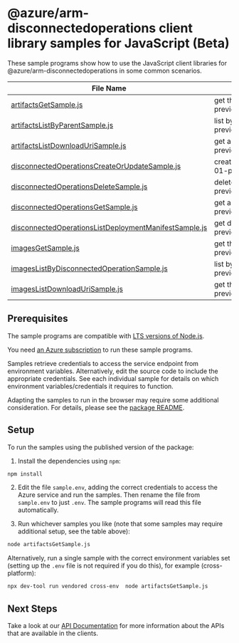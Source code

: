 # @azure/arm-disconnectedoperations client library samples for JavaScript (Beta)

These sample programs show how to use the JavaScript client libraries for @azure/arm-disconnectedoperations in some common scenarios.

| **File Name**                                                                                               | **Description**                                                                                                                               |
| ----------------------------------------------------------------------------------------------------------- | --------------------------------------------------------------------------------------------------------------------------------------------- |
| [artifactsGetSample.js][artifactsgetsample]                                                                 | get the resource x-ms-original-file: 2025-06-01-preview/Artifacts_Get_MaximumSet_Gen.json                                                     |
| [artifactsListByParentSample.js][artifactslistbyparentsample]                                               | list by parent x-ms-original-file: 2025-06-01-preview/Artifact_ListByParent_MaximumSet_Gen.json                                               |
| [artifactsListDownloadUriSample.js][artifactslistdownloadurisample]                                         | get artifact download link. x-ms-original-file: 2025-06-01-preview/Artifact_ListDownloadUri_MaximumSet_Gen.json                               |
| [disconnectedOperationsCreateOrUpdateSample.js][disconnectedoperationscreateorupdatesample]                 | create a DisconnectedCreateOrUpdateOperation x-ms-original-file: 2025-06-01-preview/DisconnectedOperations_CreateOrUpdate_MaximumSet_Gen.json |
| [disconnectedOperationsDeleteSample.js][disconnectedoperationsdeletesample]                                 | delete a DisconnectedOperation x-ms-original-file: 2025-06-01-preview/DisconnectedOperations_Delete_MaximumSet_Gen.json                       |
| [disconnectedOperationsGetSample.js][disconnectedoperationsgetsample]                                       | get a DisconnectedOperation x-ms-original-file: 2025-06-01-preview/DisconnectedOperations_Get_MaximumSet_Gen.json                             |
| [disconnectedOperationsListDeploymentManifestSample.js][disconnectedoperationslistdeploymentmanifestsample] | get deployment manifest. x-ms-original-file: 2025-06-01-preview/DisconnectedOperations_ListDeploymentManifest_MaximumSet_Gen.json             |
| [imagesGetSample.js][imagesgetsample]                                                                       | get the resource. x-ms-original-file: 2025-06-01-preview/Images_Get_MaximumSet_Gen.json                                                       |
| [imagesListByDisconnectedOperationSample.js][imageslistbydisconnectedoperationsample]                       | list by disconnected operation. x-ms-original-file: 2025-06-01-preview/Images_ListByDisconnectedOperation_MaximumSet_Gen.json                 |
| [imagesListDownloadUriSample.js][imageslistdownloadurisample]                                               | get the URI to download the image. x-ms-original-file: 2025-06-01-preview/Images_ListDownloadUri_MaximumSet_Gen.json                          |

## Prerequisites

The sample programs are compatible with [LTS versions of Node.js](https://github.com/nodejs/release#release-schedule).

You need [an Azure subscription][freesub] to run these sample programs.

Samples retrieve credentials to access the service endpoint from environment variables. Alternatively, edit the source code to include the appropriate credentials. See each individual sample for details on which environment variables/credentials it requires to function.

Adapting the samples to run in the browser may require some additional consideration. For details, please see the [package README][package].

## Setup

To run the samples using the published version of the package:

1. Install the dependencies using `npm`:

```bash
npm install
```

2. Edit the file `sample.env`, adding the correct credentials to access the Azure service and run the samples. Then rename the file from `sample.env` to just `.env`. The sample programs will read this file automatically.

3. Run whichever samples you like (note that some samples may require additional setup, see the table above):

```bash
node artifactsGetSample.js
```

Alternatively, run a single sample with the correct environment variables set (setting up the `.env` file is not required if you do this), for example (cross-platform):

```bash
npx dev-tool run vendored cross-env  node artifactsGetSample.js
```

## Next Steps

Take a look at our [API Documentation][apiref] for more information about the APIs that are available in the clients.

[artifactsgetsample]: https://github.com/Azure/azure-sdk-for-js/blob/main/sdk/disconnectedoperations/arm-disconnectedoperations/samples/v1-beta/javascript/artifactsGetSample.js
[artifactslistbyparentsample]: https://github.com/Azure/azure-sdk-for-js/blob/main/sdk/disconnectedoperations/arm-disconnectedoperations/samples/v1-beta/javascript/artifactsListByParentSample.js
[artifactslistdownloadurisample]: https://github.com/Azure/azure-sdk-for-js/blob/main/sdk/disconnectedoperations/arm-disconnectedoperations/samples/v1-beta/javascript/artifactsListDownloadUriSample.js
[disconnectedoperationscreateorupdatesample]: https://github.com/Azure/azure-sdk-for-js/blob/main/sdk/disconnectedoperations/arm-disconnectedoperations/samples/v1-beta/javascript/disconnectedOperationsCreateOrUpdateSample.js
[disconnectedoperationsdeletesample]: https://github.com/Azure/azure-sdk-for-js/blob/main/sdk/disconnectedoperations/arm-disconnectedoperations/samples/v1-beta/javascript/disconnectedOperationsDeleteSample.js
[disconnectedoperationsgetsample]: https://github.com/Azure/azure-sdk-for-js/blob/main/sdk/disconnectedoperations/arm-disconnectedoperations/samples/v1-beta/javascript/disconnectedOperationsGetSample.js
[disconnectedoperationslistdeploymentmanifestsample]: https://github.com/Azure/azure-sdk-for-js/blob/main/sdk/disconnectedoperations/arm-disconnectedoperations/samples/v1-beta/javascript/disconnectedOperationsListDeploymentManifestSample.js
[imagesgetsample]: https://github.com/Azure/azure-sdk-for-js/blob/main/sdk/disconnectedoperations/arm-disconnectedoperations/samples/v1-beta/javascript/imagesGetSample.js
[imageslistbydisconnectedoperationsample]: https://github.com/Azure/azure-sdk-for-js/blob/main/sdk/disconnectedoperations/arm-disconnectedoperations/samples/v1-beta/javascript/imagesListByDisconnectedOperationSample.js
[imageslistdownloadurisample]: https://github.com/Azure/azure-sdk-for-js/blob/main/sdk/disconnectedoperations/arm-disconnectedoperations/samples/v1-beta/javascript/imagesListDownloadUriSample.js
[apiref]: https://learn.microsoft.com/javascript/api/@azure/arm-disconnectedoperations?view=azure-node-preview
[freesub]: https://azure.microsoft.com/free/
[package]: https://github.com/Azure/azure-sdk-for-js/tree/main/sdk/disconnectedoperations/arm-disconnectedoperations/README.md
